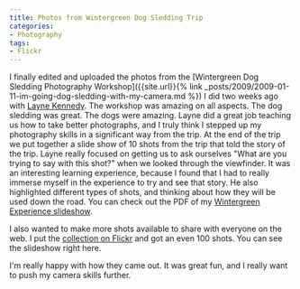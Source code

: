 ```yaml
---
title: Photos from Wintergreen Dog Sledding Trip
categories:
- Photography
tags:
- Flickr
---
```


I finally edited and uploaded the photos from the [Wintergreen Dog Sledding Photography Workshop]({{site.url}}{% link _posts/2009/2009-01-11-im-going-dog-sledding-with-my-camera.md %}) I did two weeks ago with [Layne Kennedy](http://www.laynekennedy.com/). The workshop was amazing on all aspects. The dog sledding was great. The dogs were amazing. Layne did a great job teaching us how to take better photographs, and I truly think I stepped up my photography skills in a significant way from the trip.
At the end of the trip we put together a slide show of 10 shots from the trip that told the story of the trip. Layne really focused on getting us to ask ourselves "What are you trying to say with this shot?" when we looked through the viewfinder. It was an interesting learning experience, because I found that I had to really immerse myself in the experience to try and see that story. He also highlighted different types of shots, and thinking about how they will be used down the road. You can check out the PDF of my [Wintergreen Experience slideshow](http://i.thingelstad.me/static/Wintergreen-Dogsledding-Slides.pdf).

I also wanted to make more shots available to share with everyone on the web. I put the [collection on Flickr](http://flickr.com/photos/jthingelstad/sets/72157613705142652/) and got an even 100 shots. You can see the slideshow right here.




I'm really happy with how they came out. It was great fun, and I really want to push my camera skills further.
